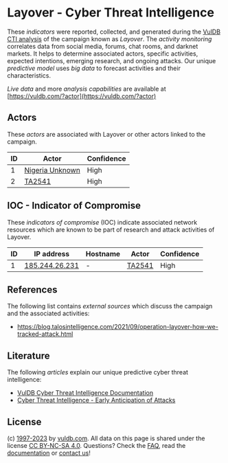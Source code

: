 # Layover - Cyber Threat Intelligence

These _indicators_ were reported, collected, and generated during the [VulDB CTI analysis](https://vuldb.com/?kb.cti) of the campaign known as _Layover_. The _activity monitoring_ correlates data from social media, forums, chat rooms, and darknet markets. It helps to determine associated actors, specific activities, expected intentions, emerging research, and ongoing attacks. Our unique _predictive model_ uses _big data_ to forecast activities and their characteristics.

_Live data_ and more _analysis capabilities_ are available at [https://vuldb.com/?actor](https://vuldb.com/?actor)

## Actors

These _actors_ are associated with Layover or other actors linked to the campaign.

ID | Actor | Confidence
-- | ----- | ----------
1 | [Nigeria Unknown](https://vuldb.com/?actor.nigeria_unknown) | High
2 | [TA2541](https://vuldb.com/?actor.ta2541) | High

## IOC - Indicator of Compromise

These _indicators of compromise_ (IOC) indicate associated network resources which are known to be part of research and attack activities of Layover.

ID | IP address | Hostname | Actor | Confidence
-- | ---------- | -------- | ----- | ----------
1 | [185.244.26.231](https://vuldb.com/?ip.185.244.26.231) | - | [TA2541](https://vuldb.com/?actor.ta2541) | High

## References

The following list contains _external sources_ which discuss the campaign and the associated activities:

* https://blog.talosintelligence.com/2021/09/operation-layover-how-we-tracked-attack.html

## Literature

The following _articles_ explain our unique predictive cyber threat intelligence:

* [VulDB Cyber Threat Intelligence Documentation](https://vuldb.com/?kb.cti)
* [Cyber Threat Intelligence - Early Anticipation of Attacks](https://www.scip.ch/en/?labs.20201022)

## License

(c) [1997-2023](https://vuldb.com/?kb.changelog) by [vuldb.com](https://vuldb.com/?kb.about). All data on this page is shared under the license [CC BY-NC-SA 4.0](https://creativecommons.org/licenses/by-nc-sa/4.0/). Questions? Check the [FAQ](https://vuldb.com/?kb.faq), read the [documentation](https://vuldb.com/?kb) or [contact us](https://vuldb.com/?contact)!
